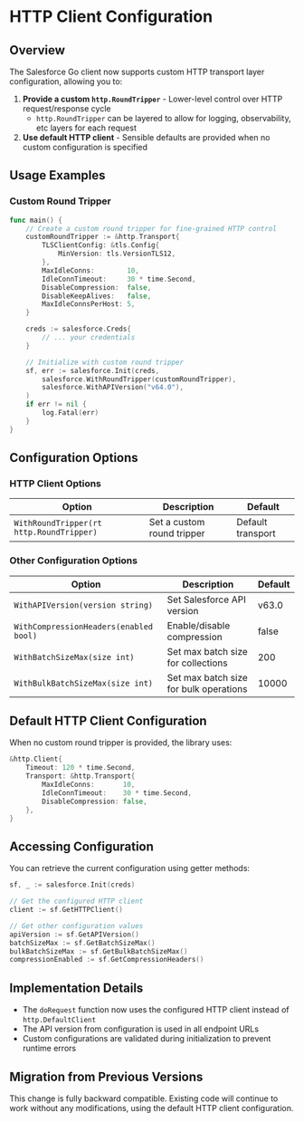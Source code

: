# HTTP Client Configuration

## Overview

The Salesforce Go client now supports custom HTTP transport layer configuration, allowing you to:

1. **Provide a custom `http.RoundTripper`** - Lower-level control over HTTP request/response cycle
    - `http.RoundTripper` can be layered to allow for logging, observability, etc layers for each request
2. **Use default HTTP client** - Sensible defaults are provided when no custom configuration is specified

## Usage Examples

### Custom Round Tripper

```go
func main() {
    // Create a custom round tripper for fine-grained HTTP control
    customRoundTripper := &http.Transport{
        TLSClientConfig: &tls.Config{
            MinVersion: tls.VersionTLS12,
        },
        MaxIdleConns:        10,
        IdleConnTimeout:     30 * time.Second,
        DisableCompression:  false,
        DisableKeepAlives:   false,
        MaxIdleConnsPerHost: 5,
    }

    creds := salesforce.Creds{
        // ... your credentials
    }

    // Initialize with custom round tripper
    sf, err := salesforce.Init(creds, 
        salesforce.WithRoundTripper(customRoundTripper),
        salesforce.WithAPIVersion("v64.0"),
    )
    if err != nil {
        log.Fatal(err)
    }
}
```

## Configuration Options

### HTTP Client Options

| Option | Description | Default |
|--------|-------------|---------|
| `WithRoundTripper(rt http.RoundTripper)` | Set a custom round tripper | Default transport |

### Other Configuration Options

| Option | Description | Default |
|--------|-------------|---------|
| `WithAPIVersion(version string)` | Set Salesforce API version | v63.0 |
| `WithCompressionHeaders(enabled bool)` | Enable/disable compression | false |
| `WithBatchSizeMax(size int)` | Set max batch size for collections | 200 |
| `WithBulkBatchSizeMax(size int)` | Set max batch size for bulk operations | 10000 |

## Default HTTP Client Configuration

When no custom round tripper is provided, the library uses:

```go
&http.Client{
    Timeout: 120 * time.Second,
    Transport: &http.Transport{
        MaxIdleConns:       10,
        IdleConnTimeout:    30 * time.Second,
        DisableCompression: false,
    },
}
```

## Accessing Configuration

You can retrieve the current configuration using getter methods:

```go
sf, _ := salesforce.Init(creds)

// Get the configured HTTP client
client := sf.GetHTTPClient()

// Get other configuration values
apiVersion := sf.GetAPIVersion()
batchSizeMax := sf.GetBatchSizeMax()
bulkBatchSizeMax := sf.GetBulkBatchSizeMax()
compressionEnabled := sf.GetCompressionHeaders()
```

## Implementation Details

- The `doRequest` function now uses the configured HTTP client instead of `http.DefaultClient`
- The API version from configuration is used in all endpoint URLs
- Custom configurations are validated during initialization to prevent runtime errors

## Migration from Previous Versions

This change is fully backward compatible. Existing code will continue to work without any modifications, using the default HTTP client configuration.
